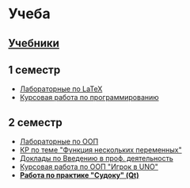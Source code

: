 # Учеба
[Учебники](https://github.com/StanleyStanMarsh/textbooks)
---
1 семестр
---
* [Лабораторные по LaTeX](https://github.com/StanleyStanMarsh/labs-tex-1st-term)
* [Курсовая работа по программированию](https://github.com/StanleyStanMarsh/course-1st-term)

2 семестр
---
* [Лабораторные по ООП](https://github.com/StanleyStanMarsh/Labs-2nd-term)
* [КР по теме "Функция нескольких переменных"](https://github.com/StanleyStanMarsh/math-FSV)
* [Доклады по Введению в проф. деятельность](https://github.com/StanleyStanMarsh/IPA)
* [Курсовая работа по ООП "Игрок в UNO"](https://github.com/StanleyStanMarsh/UNO-course-2nd-term)
* [__Работа по практике "Судоку" (Qt)__](https://github.com/StanleyStanMarsh/SudokuGame)
